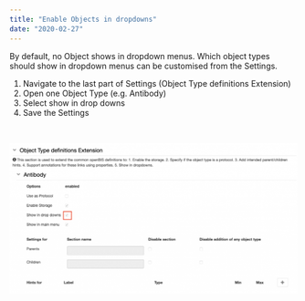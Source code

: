 ```yaml
---
title: "Enable Objects in dropdowns"
date: "2020-02-27"
---
```


By default, no Object shows in dropdown menus. Which object types should show in dropdown menus can be customised from the Settings.

1. Navigate to the last part of Settings (Object Type definitions Extension)
2. Open one Object Type (e.g. Antibody)
3. Select show in drop downs
4. Save the Settings

 

![](images/Screenshot-2020-02-26-at-13.19.33-1-1024x537.png)
